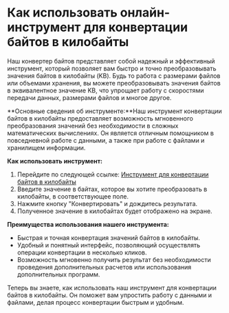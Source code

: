 Как использовать онлайн-инструмент для конвертации байтов в килобайты
=====================================================================

Наш конвертер байтов представляет собой надежный и эффективный инструмент, который позволяет вам быстро и точно преобразовывать значения байтов в килобайты (KB). Будь то работа с размерами файлов или объемами хранения, вы можете преобразовывать значения байтов в эквивалентное значение KB, что упрощает работу с скоростями передачи данных, размерами файлов и многое другое.

**Основные сведения об инструменте:**Наш инструмент конвертации байтов в килобайты предоставляет возможность мгновенного преобразования значений без необходимости в сложных математических вычислениях. Он является отличным помощником в повседневной работе с данными, а также при работе с файлами и хранилищем информации.

**Как использовать инструмент:**

1. Перейдите по следующей ссылке: [Инструмент для конвертации байтов в килобайты](https://www.onlinecalculatorsfree.com/ru/convert/convert-bytes-to-kb.html)
2. Введите значение в байтах, которое вы хотите преобразовать в килобайты, в соответствующее поле.
3. Нажмите кнопку "Конвертировать" и дождитесь результата.
4. Полученное значение в килобайтах будет отображено на экране.

**Преимущества использования нашего инструмента:**

- Быстрая и точная конвертация значений байтов в килобайты.
- Удобный и понятный интерфейс, позволяющий осуществлять операции конвертации в несколько кликов.
- Возможность мгновенно получить результат без необходимости проведения дополнительных расчетов или использования дополнительных программ.

Теперь вы знаете, как использовать наш инструмент для конвертации байтов в килобайты. Он поможет вам упростить работу с данными и файлами, делая процесс конвертации быстрым и удобным.